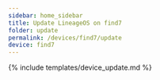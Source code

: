 ```yaml
---
sidebar: home_sidebar
title: Update LineageOS on find7
folder: update
permalink: /devices/find7/update
device: find7
---
```

{% include templates/device_update.md %}
